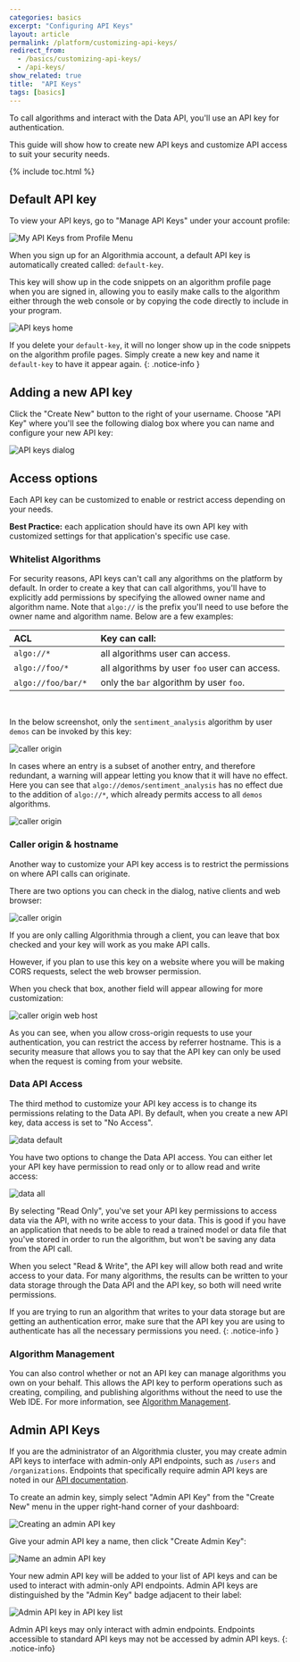 ```yaml
---
categories: basics
excerpt: "Configuring API Keys"
layout: article
permalink: /platform/customizing-api-keys/
redirect_from:
  - /basics/customizing-api-keys/
  - /api-keys/
show_related: true
title:  "API Keys"
tags: [basics]
---
```


To call algorithms and interact with the Data API, you'll use an API key for authentication.

This guide will show how to create new API keys and customize API access to suit your security needs.

{% include toc.html %}

## Default API key

To view your API keys, go to "Manage API Keys" under your account profile:

<img src="{{site.cdnurl}}{{site.baseurl}}/images/post_images/api_keys/my_api_keys_from_profile.png" alt="My API Keys from Profile Menu" class="screenshot">

When you sign up for an Algorithmia account, a default API key is automatically created called: `default-key`.

This key will show up in the code snippets on an algorithm profile page when you are signed in, allowing you to easily make calls to the algorithm either through the web console or by copying the code directly to include in your program.

<img src="{{site.cdnurl}}{{site.baseurl}}/images/post_images/api_keys/default-key.png" alt="API keys home" class="screenshot">

If you delete your `default-key`, it will no longer show up in the code snippets on the algorithm profile pages. Simply create a new key and name it `default-key` to have it appear again.
{: .notice-info }

## Adding a new API key

Click the "Create New" button to the right of your username. Choose "API Key" where you'll see the following dialog box where you can name and configure your new API key:

<img src="{{site.cdnurl}}{{site.baseurl}}/images/post_images/api_keys/new-api-key.png" alt="API keys dialog" class="screenshot img-sm">

## Access options

Each API key can be customized to enable or restrict access depending on your needs.

**Best Practice:** each application should have its own API key with customized settings for that application's specific use case.

### Whitelist Algorithms

For security reasons, API keys can't call any algorithms on the platform by default. In order to create a key that can call algorithms, you'll have to explicitly add permissions by specifying the allowed owner name and algorithm name. Note that `algo://` is the prefix you'll need to use before the owner name and algorithm name. Below are a few examples:

| ACL        | Key can call: |
| :------------- | :------------- |
|  `algo://*` | all algorithms user can access. |
|  `algo://foo/*` | all algorithms by user `foo` user can access. |
|  `algo://foo/bar/*`&nbsp;&nbsp; | only the `bar` algorithm by user `foo`. |

<br>

In the below screenshot, only the `sentiment_analysis` algorithm by user `demos` can be invoked by this key:

<img src="{{site.cdnurl}}{{site.baseurl}}/images/post_images/api_keys/algo_restrictions_no_star.png" alt="caller origin" class="screenshot img-sm">

In cases where an entry is a subset of another entry, and therefore redundant, a warning will appear letting you know that it will have no effect. Here you can see that `algo://demos/sentiment_analysis` has no effect due to the addition of `algo://*`, which already permits access to all `demos` algorithms.

<img src="{{site.cdnurl}}{{site.baseurl}}/images/post_images/api_keys/algo_restrictions.png" alt="caller origin" class="screenshot img-sm">

### Caller origin & hostname

Another way to customize your API key access is to restrict the permissions on where API calls can originate.

There are two options you can check in the dialog, native clients and web browser:

<img src="{{site.cdnurl}}{{site.baseurl}}/images/post_images/api_keys/call_origin.png" alt="caller origin" class="screenshot img-sm">

If you are only calling Algorithmia through a client, you can leave that box checked and your key will work as you make API calls.

However, if you plan to use this key on a website where you will be making CORS requests, select the web browser permission.

When you check that box, another field will appear allowing for more customization:

<img src="{{site.cdnurl}}{{site.baseurl}}/images/post_images/api_keys/call_origin_web.png" alt="caller origin web host" class="screenshot img-sm">

As you can see, when you allow cross-origin requests to use your authentication, you can restrict the access by referrer hostname. This is a security measure that allows you to say that the API key can only be used when the request is coming from your website.

### Data API Access

The third method to customize your API key access is to change its permissions relating to the Data API. By default, when you create a new API key, data access is set to "No Access".

<img src="{{site.cdnurl}}{{site.baseurl}}/images/post_images/api_keys/data_none.png" alt="data default" class="screenshot img-sm">

You have two options to change the Data API access. You can either let your API key have permission to read only or to allow read and write access:

<img src="{{site.cdnurl}}{{site.baseurl}}/images/post_images/api_keys/data_all.png" alt="data all" class="screenshot img-sm">

By selecting "Read Only", you've set your API key permissions to access data via the API, with no write access to your data. This is good if you have an application that needs to be able to read a trained model or data file that you've stored in order to run the algorithm, but won't be saving any data from the API call.

When you select "Read & Write", the API key will allow both read and write access to your data. For many algorithms, the results can be written to your data storage through the Data API and the API key, so both will need write permissions.

If you are trying to run an algorithm that writes to your data storage but are getting an authentication error, make sure that the API key you are using to authenticate has all the necessary permissions you need.
{: .notice-info }

### Algorithm Management

You can also control whether or not an API key can manage algorithms you own on your behalf. This allows the API key to perform operations such as creating, compiling, and publishing algorithms without the need to use the Web IDE. For more information, see [Algorithm Management]({{site.baseurl}}/algorithm-development/algorithm-management).

## Admin API Keys

If you are the administrator of an Algorithmia cluster, you may create admin API keys to interface with admin-only API endpoints, such as `/users` and `/organizations`. Endpoints that specifically require admin API keys are noted in our [API documentation](/developers/api).

To create an admin key, simply select "Admin API Key" from the "Create New" menu in the upper right-hand corner of your dashboard:

<img src="{{site.cdnurl}}{{site.baseurl}}/images/post_images/api_keys/create-admin-key.png" alt="Creating an admin API key" class="screenshot">

Give your admin API key a name, then click "Create Admin Key":

<img src="{{site.cdnurl}}{{site.baseurl}}/images/post_images/api_keys/describe-admin-key.png" alt="Name an admin API key" class="screenshot">

Your new admin API key will be added to your list of API keys and can be used to interact with admin-only API endpoints. Admin API keys are distinguished by the "Admin Key" badge adjacent to their label:

<img src="{{site.cdnurl}}{{site.baseurl}}/images/post_images/api_keys/admin-key-in-list.png" alt="Admin API key in API key list" class="screenshot">

Admin API keys may only interact with admin endpoints. Endpoints accessible to standard API keys may not be accessed by admin API keys.
{: .notice-info}
